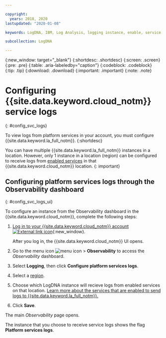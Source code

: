 ```yaml
---

copyright:
  years: 2018, 2020
lastupdated: "2020-01-08"

keywords: LogDNA, IBM, Log Analysis, logging instance, enable, service logs

subcollection: LogDNA

---
```


{:new_window: target="_blank"}
{:shortdesc: .shortdesc}
{:screen: .screen}
{:pre: .pre}
{:table: .aria-labeledby="caption"}
{:codeblock: .codeblock}
{:tip: .tip}
{:download: .download}
{:important: .important}
{:note: .note}

# Configuring {{site.data.keyword.cloud_notm}} service logs
{: #config_svc_logs}

To view logs from platform services in your account, you must configure {{site.data.keyword.la_full_notm}}.
{:shortdesc}

You can have multiple {{site.data.keyword.la_full_notm}} instances in a location. However, only 1 instance in a location (region) can be configured to receive logs from [enabled services](/docs/services/Log-Analysis-with-LogDNA?topic=LogDNA-cloud_services) in that {{site.data.keyword.cloud_notm}} location.
{: important}


## Configuring platform services logs through the Observability dashboard
{: #config_svc_logs_ui}

To configure an instance from the Observability dashboard in the {{site.data.keyword.cloud_notm}}, complete the following steps:

1. [Log in to your {{site.data.keyword.cloud_notm}} account ![External link icon](../../icons/launch-glyph.svg "External link icon")](https://cloud.ibm.com/login){:new_window}.

	After you log in, the {{site.data.keyword.cloud_notm}} UI opens.

2. Go to the menu icon ![menu icon](../../icons/icon_hamburger.svg) &gt; **Observability** to access the *Observability* dashboard.

3. Select **Logging**, then click **Configure platform services logs**. 

4. Select a [region](/docs/services/Log-Analysis-with-LogDNA?topic=LogDNA-regions). 

5. Choose which LogDNA instance will recieve logs from enabled services on that location. [Learn more about the services that are enabled to send logs to {{site.data.keyword.la_full_notm}}.](/docs/services/Log-Analysis-with-LogDNA?topic=LogDNA-cloud_services)

6. Click **Save**. 

The main *Observability* page opens.

The instance that you choose to receive service logs shows the flag **Platform services logs**.


